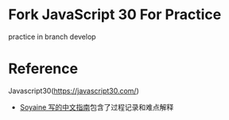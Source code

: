 # Fork JavaScript 30 For Practice

practice in branch develop

# Reference
Javascript30(https://javascript30.com/)
* [Soyaine 写的中文指南](https://github.com/soyaine/JavaScript30)包含了过程记录和难点解释
